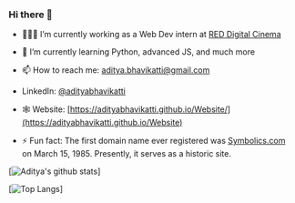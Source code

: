 ### Hi there 👋

- 👨🏽‍💻  I’m currently working as a Web Dev intern at [RED Digital Cinema](https://red.com/) 
- 🌱  I’m currently learning Python, advanced JS, and much more 
- 📫  How to reach me: [aditya.bhavikatti@gmail.com](mailto:aditya.bhavikatti@gmail.com)
- LinkedIn: [@adityabhavikatti](https://www.linkedin.com/in/adityabhavikatti/)
- 🕸 Website: [https://adityabhavikatti.github.io/Website/](https://adityabhavikatti.github.io/Website)

- ⚡  Fun fact: The first domain name ever registered was [Symbolics.com](http://symbolics.com/museum/) on March 15, 1985. Presently, it serves as a historic site.


[![Aditya's github stats](https://github-readme-stats.vercel.app/api?username=adityabhavikatti&hide=contribs,issues&theme=radical)]

[![Top Langs](https://github-readme-stats.vercel.app/api/top-langs/?username=adityabhavikatti&theme=radical)]
